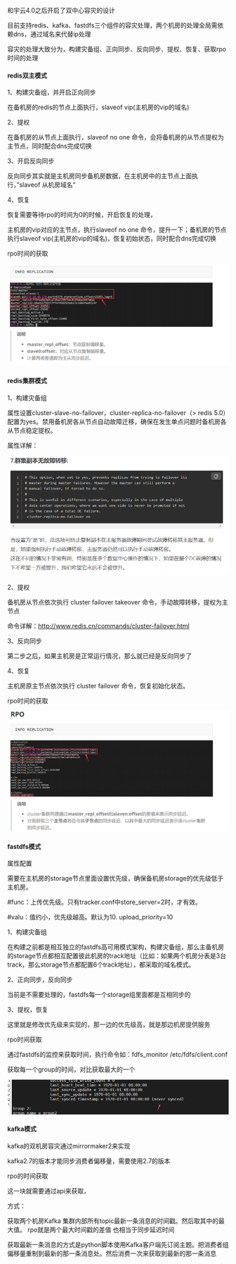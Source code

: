 和宇云4.0之后开启了双中心容灾的设计



目前支持redis、kafka、fastdfs三个组件的容灾处理，两个机房的处理全局需依赖dns，通过域名来代替ip处理



容灾的处理大致分为，构建灾备组、正向同步、反向同步、提权、恢复、获取rpo时间的处理



#### redis双主模式

1、构建灾备组，并开启正向同步

在备机房的redis的节点上面执行，slaveof vip(主机房的vip的域名)

2、提权

在备机房的从节点上面执行，slaveof  no one 命令，会将备机房的从节点提权为主节点，同时配合dns完成切换

3、开启反向同步

反向同步其实就是主机房同步备机房数据，在主机房中的主节点上面执行，”slaveof 从机房域名“

4、恢复

恢复需要等待rpo的时间为0的时候，开启恢复的处理，

主机房的vip对应的主节点，执行slaveof  no one 命令，提升一下；备机房的节点执行slaveof vip(主机房的vip的域名)，恢复初始状态，同时配合dns完成切换



rpo时间的获取

![image-20210316105050189](各个组件的容灾学习资料.assets\image-20210316105050189.png)



#### redis集群模式

1、构建灾备组

属性设置cluster-slave-no-failover，cluster-replica-no-failover（> redis 5.0）配置为yes。禁用备机房各从节点自动故障迁移，确保在发生单点问题时备机房各从节点稳定提权。

属性详解：

![image-20210316120408499](各个组件的容灾学习资料.assets\image-20210316120408499.png)

2、提权

备机房从节点依次执行 cluster failover takeover 命令，手动故障转移，提权为主节点

命令详解：http://www.redis.cn/commands/cluster-failover.html

3、反向同步

第二步之后，如果主机房是正常运行情况，那么就已经是反向同步了

4、恢复

主机房原主节点依次执行 cluster failover 命令，恢复初始化状态。



rpo时间的获取

![image-20210316133907493](各个组件的容灾学习资料.assets\image-20210316133907493.png)



#### fastdfs模式

属性配置

需要在主机房的storage节点里面设置优先级，确保备机房storage的优先级低于主机房。

\#func：上传优先级。只有tracker.conf中store_server=2时，才有效。 

#valu：值约小，优先级越高。默认为10. upload_priority=10



1、构建灾备组

在构建之前都是相互独立的fastdfs高可用模式架构，构建灾备组，那么主备机房的storage节点都相互配置彼此机房的track地址（比如：如果两个机房分表是3台track，那么storage节点都配置6个track地址），都采取的域名模式。

2、正向同步，反向同步

当前是不需要处理的，fastdfs每一个storage组里面都是互相同步的

3、提权，恢复

这里就是修改优先级来实现的，那一边的优先级高，就是那边机房提供服务



rpo时间获取

通过fastdfs的监控来获取时间，执行命令如：fdfs_monitor /etc/fdfs/client.conf

获取每一个group的时间，对比获取最大的一个

![image-20210316135633857](各个组件的容灾学习资料.assets\image-20210316135633857.png)



#### kafka模式

kafka的双机房容灾通过mirrormaker2来实现

kafka2.7的版本才能同步消费者偏移量，需要使用2.7的版本



rpo的时间获取

这一块就需要通过api来获取，

方式：

获取两个机房Kafka 集群内部所有topic最新一条消息的时间戳。然后取其中的最大值。 rpo就是两个最大时间戳的差值 也相当于同步延迟时间

获取最新一条消息的方式是python脚本使用Kafka客户端先订阅主题。把消费者组偏移量重制到最新的那一条消息处。然后消费一次来获取到最新的那一条消息